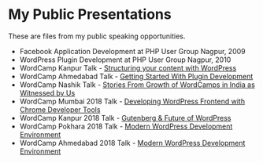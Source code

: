 # My Public Presentations

These are files from my public speaking opportunities.
- Facebook Application Development at PHP User Group Nagpur, 2009 
- WordPress Plugin Development at PHP User Group Nagpur, 2010
- WordCamp Kanpur Talk - [Structuring your content with WordPress](https://2017.kanpur.wordcamp.org/2017/06/04/abhishek-deshpande-structuring-your-content-with-wordpress/)
- WordCamp Ahmedabad Talk - [Getting Started With Plugin Development](https://2017.ahmedabad.wordcamp.org/getting-started-with-plugin-development-by-abhishek-deshpande/)
- WordCamp Nashik Talk - [Stories From Growth of WordCamps in India as Witnessed by Us](https://2017.nashik.wordcamp.org/stories-from-growth-of-wordcamps-in-india-as-witnessed-by-us/)
- WordCamp Mumbai 2018 Talk - [Developing WordPress Frontend with Chrome Developer Tools](https://2018.mumbai.wordcamp.org/session/developing-wordpress-frontend-with-chrome-developer-tools/)
- WordCamp Kanpur 2018 Talk - [Gutenberg & Future of WordPress](https://2018.kanpur.wordcamp.org/session/gutenberg-and-future-of-wordpress/)
- WordCamp Pokhara 2018 Talk - [Modern WordPress Development Environment](https://2018.pokhara.wordcamp.org/speaker/abhishek-deshpande/)
- WordCamp Ahmedabad 2018 Talk - [Modern WordPress Development Environment](https://2018.ahmedabad.wordcamp.org/modern-wordpress-development-environment-by-abhishek-deshpande/)